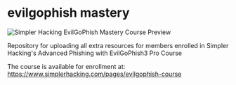 # evilgophish mastery

![Simpler Hacking EvilGoPhish Mastery Course Preview](https://github.com/simplerhacking/evilgophish-course/assets/141525149/f80214bd-f112-4d7a-b6c5-438768422959)


Repository for uploading all extra resources for members enrolled in Simpler Hacking's Advanced Phishing with EvilGoPhish3 Pro Course

The course is available for enrollment at: https://www.simplerhacking.com/pages/evilgophish-course


